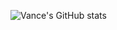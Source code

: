 ![Vance's GitHub stats](https://github-readme-stats.vercel.app/api?username=m3vance&show_icons=true&theme=discord_old_blurple)
